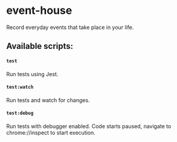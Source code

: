 # event-house
Record everyday events that take place in your life.

## Available scripts:

#### `test`
Run tests using Jest.

#### `test:watch`
Run tests and watch for changes.

#### `test:debug`
Run tests with debugger enabled. Code starts paused, navigate to
chrome://inspect to start execution.
